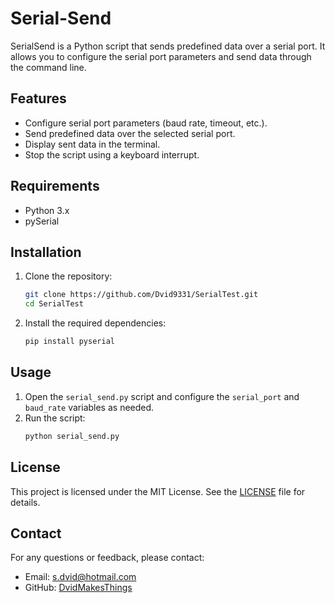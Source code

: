 # Serial-Send

SerialSend is a Python script that sends predefined data over a serial port. It allows you to configure the serial port parameters and send data through the command line.

## Features

- Configure serial port parameters (baud rate, timeout, etc.).
- Send predefined data over the selected serial port.
- Display sent data in the terminal.
- Stop the script using a keyboard interrupt.

## Requirements

- Python 3.x
- pySerial

## Installation

1. Clone the repository:
    ```sh
    git clone https://github.com/Dvid9331/SerialTest.git
    cd SerialTest
    ```

2. Install the required dependencies:
    ```sh
    pip install pyserial
    ```

## Usage

1. Open the `serial_send.py` script and configure the `serial_port` and `baud_rate` variables as needed.
2. Run the script:
    ```sh
    python serial_send.py
    ```

## License

This project is licensed under the MIT License. See the [LICENSE](LICENSE) file for details.

## Contact
For any questions or feedback, please contact:
- Email: [s.dvid@hotmail.com](mailto:s.dvid@hotmail.com)
- GitHub: [DvidMakesThings](https://github.com/DvidMakesThings)